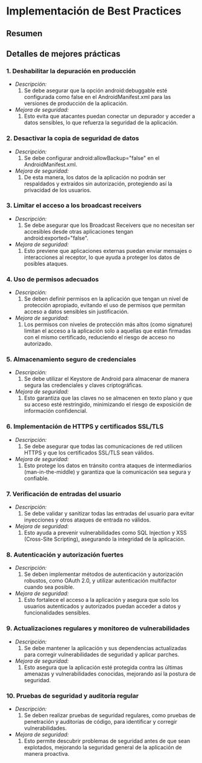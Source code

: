 # Implementación de Best Practices

## Resumen

## Detalles de mejores prácticas
### 1. Deshabilitar la depuración en producción
- *Descripción:*
  1. Se debe asegurar que la opción android:debuggable esté configurada como false en el AndroidManifest.xml para las versiones de producción de la aplicación.
- *Mejora de seguridad:*
  1. Esto evita que atacantes puedan conectar un depurador y acceder a datos sensibles, lo que refuerza la seguridad de la aplicación.

### 2. Desactivar la copia de seguridad de datos
- *Descripción:*
  1. Se debe configurar android:allowBackup="false" en el AndroidManifest.xml.
- *Mejora de seguridad:*
  1. De esta manera, los datos de la aplicación no podrán ser respaldados y extraídos sin autorización, protegiendo así la privacidad de los usuarios.
     
### 3. Limitar el acceso a los broadcast receivers
- *Descripción:*
  1. Se debe asegurar que los Broadcast Receivers que no necesitan ser accesibles desde otras aplicaciones tengan android:exported="false".
- *Mejora de seguridad:*
  1. Esto previene que aplicaciones externas puedan enviar mensajes o interacciones al receptor, lo que ayuda a proteger los datos de posibles ataques.

### 4. Uso de permisos adecuados
- *Descripción:*
  1. Se deben definir permisos en la aplicación que tengan un nivel de protección apropiado, evitando el uso de permisos que permitan acceso a datos sensibles sin justificación.
- *Mejora de seguridad:*
  1. Los permisos con niveles de protección más altos (como signature) limitan el acceso a la aplicación solo a aquellas que están firmadas con el mismo certificado, reduciendo el riesgo de acceso no autorizado.

### 5. Almacenamiento seguro de credenciales
- *Descripción:*
  1. Se debe utilizar el Keystore de Android para almacenar de manera segura las credenciales y claves criptográficas.
- *Mejora de seguridad:*
  1. Esto garantiza que las claves no se almacenen en texto plano y que su acceso esté restringido, minimizando el riesgo de exposición de información confidencial.

### 6. Implementación de HTTPS y certificados SSL/TLS
- *Descripción:*
  1. Se debe asegurar que todas las comunicaciones de red utilicen HTTPS y que los certificados SSL/TLS sean válidos.
- *Mejora de seguridad:*
  1. Esto protege los datos en tránsito contra ataques de intermediarios (man-in-the-middle) y garantiza que la comunicación sea segura y confiable.

### 7. Verificación de entradas del usuario
- *Descripción:*
  1. Se debe validar y sanitizar todas las entradas del usuario para evitar inyecciones y otros ataques de entrada no válidos. 
- *Mejora de seguridad:*
  1. Esto ayuda a prevenir vulnerabilidades como SQL Injection y XSS (Cross-Site Scripting), asegurando la integridad de la aplicación.

### 8. Autenticación y autorización fuertes
- *Descripción:*
  1. Se deben implementar métodos de autenticación y autorización robustos, como OAuth 2.0, y utilizar autenticación multifactor cuando sea posible.
- *Mejora de seguridad:*
  1. Esto fortalece el acceso a la aplicación y asegura que solo los usuarios autenticados y autorizados puedan acceder a datos y funcionalidades sensibles.

### 9. Actualizaciones regulares y monitoreo de vulnerabilidades
- *Descripción:*
  1. Se debe mantener la aplicación y sus dependencias actualizadas para corregir vulnerabilidades de seguridad y aplicar parches.
- *Mejora de seguridad:*
  1. Esto asegura que la aplicación esté protegida contra las últimas amenazas y vulnerabilidades conocidas, mejorando así la postura de seguridad.

### 10. Pruebas de seguridad y auditoría regular
- *Descripción:*
  1. Se deben realizar pruebas de seguridad regulares, como pruebas de penetración y auditorías de código, para identificar y corregir vulnerabilidades.
- *Mejora de seguridad:*
  1. Esto permite descubrir problemas de seguridad antes de que sean explotados, mejorando la seguridad general de la aplicación de manera proactiva.
